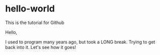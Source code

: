 # hello-world
This is the tutorial for Github

Hello,

I used to program many years ago, but took a LONG break.  Trying to get back into it.  Let's see how it goes!

